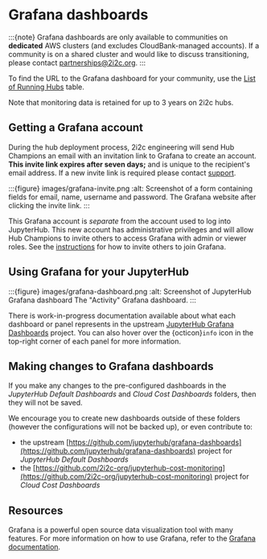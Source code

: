 # Grafana dashboards

:::{note}
Grafana dashboards are only available to communities on **dedicated** AWS clusters (and excludes CloudBank-managed accounts). If a community is on a shared cluster and would like to discuss transitioning, please contact [partnerships@2i2c.org](mailto:partnerships@2i2c.org).
:::

To find the URL to the Grafana dashboard for your community, use the [List of Running Hubs](https://infrastructure.2i2c.org/reference/hubs/) table.

Note that monitoring data is retained for up to 3 years on 2i2c hubs.

## Getting a Grafana account

During the hub deployment process, 2i2c engineering will send Hub Champions an email with an invitation link to Grafana to create an account. **This invite link expires after seven days;** and is unique to the recipient's email address. If a new invite link is required please contact [support](support:email).

:::{figure} images/grafana-invite.png
:alt: Screenshot of a form containing fields for email, name, username and password.
The Grafana website after clicking the invite link.
:::

This Grafana account is *separate* from the account used to log into JupyterHub. This new account has administrative privileges and will allow Hub Champions to invite others to access Grafana with admin or viewer roles. See the [instructions](https://infrastructure.2i2c.org/sre-guide/support/grafana-account) for how to invite others to join Grafana.

## Using Grafana for your JupyterHub

:::{figure} images/grafana-dashboard.png
:alt: Screenshot of JupyterHub Grafana dashboard
The "Activity" Grafana dashboard.
:::

There is work-in-progress documentation available about what each dashboard or panel represents in the upstream [JupyterHub Grafana Dashboards](https://jupyterhub-grafana.readthedocs.io/en/latest/) project. You can also hover over the {octicon}`info` icon in the top-right corner of each panel for more information.

## Making changes to Grafana dashboards

If you make any changes to the pre-configured dashboards in the *JupyterHub Default Dashboards* and *Cloud Cost Dashboards* folders, then they will not be saved.

We encourage you to create new dashboards outside of these folders (however the configurations will not be backed up), or even contribute to:

- the upstream [https://github.com/jupyterhub/grafana-dashboards](https://github.com/jupyterhub/grafana-dashboards) project for *JupyterHub Default Dashboards*
- the [https://github.com/2i2c-org/jupyterhub-cost-monitoring](https://github.com/2i2c-org/jupyterhub-cost-monitoring) project for *Cloud Cost Dashboards*

## Resources

Grafana is a powerful open source data visualization tool with many features. For more information on how to use Grafana, refer to the [Grafana documentation](https://grafana.com/docs/grafana/latest/).
